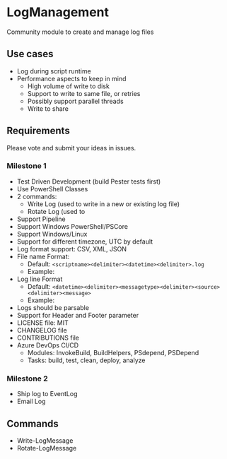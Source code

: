 # LogManagement

Community module to create and manage log files

## Use cases

* Log during script runtime
* Performance aspects to keep in mind
   * High volume of write to disk
   * Support to write to same file, or retries
   * Possibly support parallel threads
   * Write to share

## Requirements

Please vote and submit your ideas in issues.

### Milestone 1

* Test Driven Development (build Pester tests first)
* Use PowerShell Classes
* 2 commands:
   * Write Log (used to write in a new or existing log file)
   * Rotate Log (used to 
* Support Pipeline
* Support Windows PowerShell/PSCore
* Support Windows/Linux
* Support for different timezone, UTC by default
* Log format support: CSV, XML, JSON
* File name Format:
   * Default: `<scriptname><delimiter><datetime><delimiter>.log`
   * Example: 
* Log line Format
   * Default: `<datetime><delimiter><messagetype><delimiter><source><delimiter><message>`
   * Example: 
* Logs should be parsable
* Support for Header and Footer parameter
* LICENSE file: MIT
* CHANGELOG file
* CONTRIBUTIONS file
* Azure DevOps CI/CD
   * Modules: InvokeBuild, BuildHelpers, PSdepend, PSDepend
   * Tasks: build, test, clean, deploy, analyze

### Milestone 2


* Ship log to EventLog
* Email Log

## Commands

* Write-LogMessage
* Rotate-LogMessage
